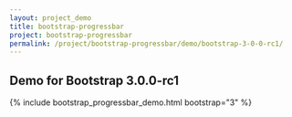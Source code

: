 ```yaml
---
layout: project_demo
title: bootstrap-progressbar
project: bootstrap-progressbar
permalink: /project/bootstrap-progressbar/demo/bootstrap-3-0-0-rc1/
---
```


<script type="text/javascript">
    loadCSS("{{ page.url }}../css/bootstrap-progressbar-3.0.0-rc1.css")
</script>

<h2 class="text-center">Demo for Bootstrap 3.0.0-rc1</h2>

{% include bootstrap_progressbar_demo.html bootstrap="3" %}
